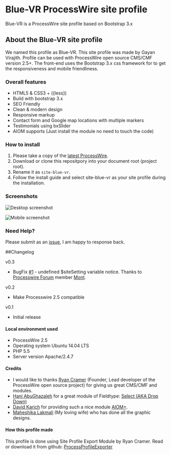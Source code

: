 # Blue-VR ProcessWire site profile

Blue-VR is a ProcessWire site profile based on Bootstrap 3.x

## About the Blue-VR site profile

We named this profile as Blue-VR. This site profile was made by Gayan Virajith. Profile can be used 
with ProcessWire open source CMS/CMF version 2.5+. The front-end uses the Bootstrap 3.x css framework 
for to get the responsiveness and mobile friendliness.

### Overall features

 * HTML5 & CSS3 + ({less})
 * Build with bootstrap 3.x
 * SEO Friendly
 * Clean & modern design
 * Responsive markup
 * Contact form and Google map locations with multiple markers
 * Testimonials using bxSlider
 * AIOM supports (Just install the module no need to touch the code)

### How to install

1. Please take a copy of the [latest ProcessWire](http://processwire.com/download/).
2. Download or clone this repositpory into your document root (project root). 
3. Rename it as `site-blue-vr`.
4. Follow the install guide and select site-blue-vr as your site profile during the installation. 

### Screenshots

![Desktop screenshot](https://raw.githubusercontent.com/gayanvirajith/BlueVrSiteProfile/master/blue-vr-home-desktop.jpg "Desktop screen")

![Mobile screenshot](https://raw.githubusercontent.com/gayanvirajith/BlueVrSiteProfile/master/blue-vr-home-mobile.jpg "Mobile screen")

### Need Help?

Please submit as an 
[issue](https://github.com/gayanvirajith/BlueVrSiteProfile/issues/new), I am happy 
to response back.

##Changelog

v0.3

- BugFix [#1](https://github.com/gayanvirajith/BlueVrSiteProfile/issues/1) - undefined $siteSetting variable notice. Thanks to [Processwire Forum](https://processwire.com/talk/topic/6647-blue-vr-processwire-site-profile/#entry86685) member [Mont](https://processwire.com/talk/user/2755-mont/). 

v0.2

- Make Processwire 2.5 compatible

v0.1

- Initial release

#### Local environment used

 * ProcessWire 2.5
 * Operating system Ubuntu 14.04 LTS
 * PHP 5.5
 * Server version Apache/2.4.7

#### Credits

 * I would like to thanks [Ryan Cramer](https://github.com/ryancramerdesign/) (Founder, Lead developer of the ProcessWire open source project) for giving us great CMS/CMF and modules.
 * [Hani AbuGhazaleh](https://github.com/Hani79) for a great module of Fieldtype: [Select (AKA Drop Down)](https://github.com/Hani79/Processwire_FieldType_Select_Drop_Down)
 * [David Karich](https://github.com/FlipZoomMedia) for providing such a nice module [AIOM+](https://github.com/FlipZoomMedia/ProcessWire-AIOM-All-In-One-Minify).
 * [Maheshika Lakmali](http://maheshikalakmali.github.io) (My loving wife) who has done all the graphic designs. 

#### How this profile made

This profile is done using Site Profile Export Module by Ryan Cramer. Read or download it from github: [ProcessProfileExporter](https://github.com/ryancramerdesign/ProcessExportProfile)
